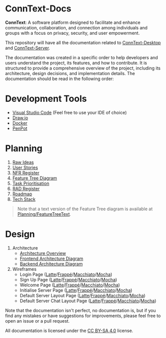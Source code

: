 # ConnText-Docs

**ConnText**: A software platform designed to facilitate and enhance communication, collaboration, and connection among individuals and groups with a focus on privacy, security, and user empowerment.

This repository will have all the documentation related to [ConnText-Desktop](https://github.com/Mx-Angel/ConnText-Desktop) and [ConnText-Server](https://github.com/Mx-Angel/ConnText-Server).

The documentation was created in a specific order to help developers and users understand the project, its features, and how to contribute. It is structured to provide a comprehensive overview of the project, including its architecture, design decisions, and implementation details. The documentation should be read in the following order:

# Development Tools
- [Visual Studio Code](https://code.visualstudio.com/) (Feel free to use your IDE of choice)
- [Draw.io](https://app.diagrams.net/)
- [Docker](https://www.docker.com/)
- [PenPot](https://penpot.app/)

# Planning
1. [Raw Ideas](Planning/RawIdeas.md)
2. [User Stories](Planning/UserStories.md)
3. [NFR Register](Planning/NFRRegister.md)
4. [Feature Tree Diagram](Diagrams/FeatureTree.png)
5. [Task Prioritisation](Planning/TaskPrioritisation.md)
6. [RAD Register](Planning/RADRegister.md)
7. [Roadmap](Planning/RoadMap.md)
8. [Tech Stack](Planning/TechStack.md)

> Note that a text version of the Feature Tree diagram is available at [Planning/FeatureTreeText](Planning/FeatureTreeText.txt).

# Design
1. Architecture
    - [Architecture Overview](Design/ArchitectureNotes.md)
    - [Frontend Architecture Diagram](Design/DiagramImages/Architecture/FrontendArchitectureDiagram.png)
    - [Backend Architecture Diagram](Design/DiagramImages/Architecture/BackendArchitectureDiagram.png)
2. Wireframes
    - Login Page ([Latte](Design/DiagramImages/Wireframes/Login/LoginLatte.png)/[Frappé](Design/DiagramImages/Wireframes/Login/LoginFrappe.png)/[Macchiato](Design/DiagramImages/Wireframes/Login/LoginMacchiato.png)/[Mocha](Design/DiagramImages/Wireframes/Login/LoginMocha.png))
    - Sign Up Page ([Latte](Design/DiagramImages/Wireframes/SignUp/SignUpLatte.png)/[Frappé](Design/DiagramImages/Wireframes/SignUp/SignUpFrappe.png)/[Macchiato](Design/DiagramImages/Wireframes/SignUp/SignUpMacchiato.png)/[Mocha](Design/DiagramImages/Wireframes/SignUp/SignUpMocha.png))
    - Welcome Page ([Latte](Design/DiagramImages/Wireframes/WelcomePage/WelcomePageLatte.png)/[Frappé](Design/DiagramImages/Wireframes/WelcomePage/WelcomePageFrappe.png)/[Macchiato](Design/DiagramImages/Wireframes/WelcomePage/WelcomePageMacchiato.png)/[Mocha](Design/DiagramImages/Wireframes/WelcomePage/WelcomePageMocha.png))
    - Initialise Server Page ([Latte](Design/DiagramImages/Wireframes/InitialiseServer/InitServerPageLatte.png)/[Frappé](Design/DiagramImages/Wireframes/InitialiseServer/InitServerPageFrappe.png)/[Macchiato](Design/DiagramImages/Wireframes/InitialiseServer/InitServerPageMacchiato.png)/[Mocha](Design/DiagramImages/Wireframes/InitialiseServer/InitServerPageMocha.png))
    - Default Server Layout Page ([Latte](Design/DiagramImages/Wireframes/DefaultServerLayout/DefaultServerLayoutLatte.png)/[Frappé](Design/DiagramImages/Wireframes/DefaultServerLayout/DefaultServerLayoutFrappe.png)/[Macchiato](Design/DiagramImages/Wireframes/DefaultServerLayout/DefaultServerLayoutMacchiato.png)/[Mocha](Design/DiagramImages/Wireframes/DefaultServerLayout/DefaultServerLayoutMocha.png))
    - Default Server Chat Layout Page ([Latte](Design/DiagramImages/Wireframes/DefaultServerChatLayout/DefaultServerChatLayoutLatte.png)/[Frappé](Design/DiagramImages/Wireframes/DefaultServerChatLayout/DefaultServerChatLayoutFrappe.png)/[Macchiato](Design/DiagramImages/Wireframes/DefaultServerChatLayout/DefaultServerChatLayoutMacchiato.png)/[Mocha](Design/DiagramImages/Wireframes/DefaultServerChatLayout/DefaultServerChatLayoutMocha.png))

Note that the documentation isn't perfect, no documentation is, but if you find any mistakes or have suggestions for improvements, please feel free to open an issue or a pull request.

All documentation is licensed under the [CC BY-SA 4.0](https://creativecommons.org/licenses/by-sa/4.0/) license.